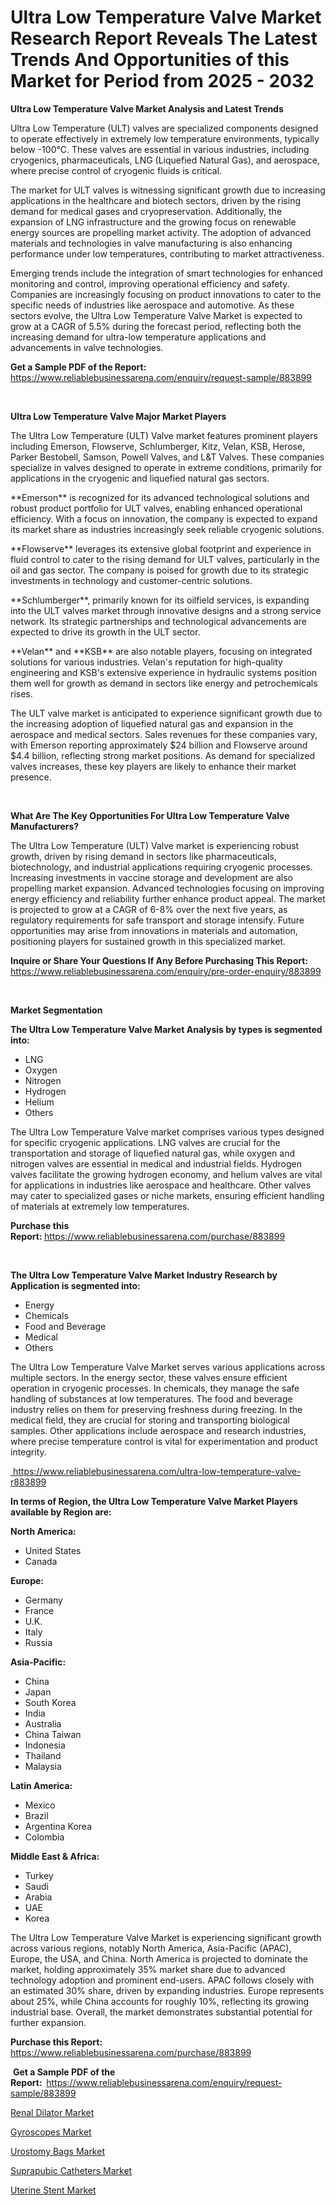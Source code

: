 <p><h1>Ultra Low Temperature Valve Market Research Report Reveals The Latest Trends And Opportunities of this Market for Period from 2025 - 2032</h1></p><p><strong>Ultra Low Temperature Valve Market Analysis and Latest Trends</strong></p>
<p><p>Ultra Low Temperature (ULT) valves are specialized components designed to operate effectively in extremely low temperature environments, typically below -100°C. These valves are essential in various industries, including cryogenics, pharmaceuticals, LNG (Liquefied Natural Gas), and aerospace, where precise control of cryogenic fluids is critical.</p><p>The market for ULT valves is witnessing significant growth due to increasing applications in the healthcare and biotech sectors, driven by the rising demand for medical gases and cryopreservation. Additionally, the expansion of LNG infrastructure and the growing focus on renewable energy sources are propelling market activity. The adoption of advanced materials and technologies in valve manufacturing is also enhancing performance under low temperatures, contributing to market attractiveness.</p><p>Emerging trends include the integration of smart technologies for enhanced monitoring and control, improving operational efficiency and safety. Companies are increasingly focusing on product innovations to cater to the specific needs of industries like aerospace and automotive. As these sectors evolve, the Ultra Low Temperature Valve Market is expected to grow at a CAGR of 5.5% during the forecast period, reflecting both the increasing demand for ultra-low temperature applications and advancements in valve technologies.</p></p>
<p><strong>Get a Sample PDF of the Report:&nbsp;</strong> <a href="https://www.reliablebusinessarena.com/enquiry/request-sample/883899?utm_campaign=2933&utm_medium=2&utm_source=Github&utm_content=ia&utm_term=11042025&utm_id=ultra-low-temperature-valve">https://www.reliablebusinessarena.com/enquiry/request-sample/883899</a></p>
<p>&nbsp;</p>
<p><strong>Ultra Low Temperature Valve Major Market Players</strong></p>
<p><p>The Ultra Low Temperature (ULT) Valve market features prominent players including Emerson, Flowserve, Schlumberger, Kitz, Velan, KSB, Herose, Parker Bestobell, Samson, Powell Valves, and L&T Valves. These companies specialize in valves designed to operate in extreme conditions, primarily for applications in the cryogenic and liquefied natural gas sectors.</p><p>**Emerson** is recognized for its advanced technological solutions and robust product portfolio for ULT valves, enabling enhanced operational efficiency. With a focus on innovation, the company is expected to expand its market share as industries increasingly seek reliable cryogenic solutions.</p><p>**Flowserve** leverages its extensive global footprint and experience in fluid control to cater to the rising demand for ULT valves, particularly in the oil and gas sector. The company is poised for growth due to its strategic investments in technology and customer-centric solutions.</p><p>**Schlumberger**, primarily known for its oilfield services, is expanding into the ULT valves market through innovative designs and a strong service network. Its strategic partnerships and technological advancements are expected to drive its growth in the ULT sector.</p><p>**Velan** and **KSB** are also notable players, focusing on integrated solutions for various industries. Velan's reputation for high-quality engineering and KSB's extensive experience in hydraulic systems position them well for growth as demand in sectors like energy and petrochemicals rises.</p><p>The ULT valve market is anticipated to experience significant growth due to the increasing adoption of liquefied natural gas and expansion in the aerospace and medical sectors. Sales revenues for these companies vary, with Emerson reporting approximately $24 billion and Flowserve around $4.4 billion, reflecting strong market positions. As demand for specialized valves increases, these key players are likely to enhance their market presence.</p></p>
<p>&nbsp;</p>
<p><strong>What Are The Key Opportunities For Ultra Low Temperature Valve Manufacturers?</strong></p>
<p><p>The Ultra Low Temperature (ULT) Valve market is experiencing robust growth, driven by rising demand in sectors like pharmaceuticals, biotechnology, and industrial applications requiring cryogenic processes. Increasing investments in vaccine storage and development are also propelling market expansion. Advanced technologies focusing on improving energy efficiency and reliability further enhance product appeal. The market is projected to grow at a CAGR of 6-8% over the next five years, as regulatory requirements for safe transport and storage intensify. Future opportunities may arise from innovations in materials and automation, positioning players for sustained growth in this specialized market.</p></p>
<p><strong>Inquire or Share Your Questions If Any Before Purchasing This Report:</strong> <a href="https://www.reliablebusinessarena.com/enquiry/pre-order-enquiry/883899?utm_campaign=2933&utm_medium=2&utm_source=Github&utm_content=ia&utm_term=11042025&utm_id=ultra-low-temperature-valve">https://www.reliablebusinessarena.com/enquiry/pre-order-enquiry/883899</a></p>
<p>&nbsp;</p>
<p><strong>Market Segmentation</strong></p>
<p><strong>The Ultra Low Temperature Valve Market Analysis by types is segmented into:</strong></p>
<p><ul><li>LNG</li><li>Oxygen</li><li>Nitrogen</li><li>Hydrogen</li><li>Helium</li><li>Others</li></ul></p>
<p><p>The Ultra Low Temperature Valve market comprises various types designed for specific cryogenic applications. LNG valves are crucial for the transportation and storage of liquefied natural gas, while oxygen and nitrogen valves are essential in medical and industrial fields. Hydrogen valves facilitate the growing hydrogen economy, and helium valves are vital for applications in industries like aerospace and healthcare. Other valves may cater to specialized gases or niche markets, ensuring efficient handling of materials at extremely low temperatures.</p></p>
<p><strong>Purchase this Report:&nbsp;</strong><a href="https://www.reliablebusinessarena.com/purchase/883899?utm_campaign=2933&utm_medium=2&utm_source=Github&utm_content=ia&utm_term=11042025&utm_id=ultra-low-temperature-valve">https://www.reliablebusinessarena.com/purchase/883899</a></p>
<p>&nbsp;</p>
<p><strong>The Ultra Low Temperature Valve Market Industry Research by Application is segmented into:</strong></p>
<p><ul><li>Energy</li><li>Chemicals</li><li>Food and Beverage</li><li>Medical</li><li>Others</li></ul></p>
<p><p>The Ultra Low Temperature Valve Market serves various applications across multiple sectors. In the energy sector, these valves ensure efficient operation in cryogenic processes. In chemicals, they manage the safe handling of substances at low temperatures. The food and beverage industry relies on them for preserving freshness during freezing. In the medical field, they are crucial for storing and transporting biological samples. Other applications include aerospace and research industries, where precise temperature control is vital for experimentation and product integrity.</p></p>
<p><a href="https://www.reliablebusinessarena.com/ultra-low-temperature-valve-r883899?utm_campaign=2933&utm_medium=2&utm_source=Github&utm_content=ia&utm_term=11042025&utm_id=ultra-low-temperature-valve">&nbsp;https://www.reliablebusinessarena.com/ultra-low-temperature-valve-r883899</a></p>
<p><strong>In terms of Region, the Ultra Low Temperature Valve Market Players available by Region are:</strong></p>
<p>
    <p> <strong> North America: </strong>
        <ul>
            <li>United States</li>
            <li>Canada</li>
        </ul>
        </p> 
    <p> <strong> Europe: </strong>
        <ul>
            <li>Germany</li>
            <li>France</li>
            <li>U.K.</li>
            <li>Italy</li>
            <li>Russia</li>
        </ul>
        </p> 
    <p> <strong> Asia-Pacific: </strong>
        <ul>
            <li>China</li>
            <li>Japan</li>
            <li>South Korea</li>
            <li>India</li>
            <li>Australia</li>
            <li>China Taiwan</li>
            <li>Indonesia</li>
            <li>Thailand</li>
            <li>Malaysia</li>
        </ul>
        </p> 
    <p> <strong> Latin America: </strong>
        <ul>
            <li>Mexico</li>
            <li>Brazil</li>
            <li>Argentina Korea</li>
            <li>Colombia</li>
        </ul>
        </p> 
    <p> <strong> Middle East & Africa: </strong>
        <ul>
            <li>Turkey</li>
            <li>Saudi</li>
            <li>Arabia</li>
            <li>UAE</li>
            <li>Korea</li>
        </ul>
    </p>
    </p>
<p><p>The Ultra Low Temperature Valve Market is experiencing significant growth across various regions, notably North America, Asia-Pacific (APAC), Europe, the USA, and China. North America is projected to dominate the market, holding approximately 35% market share due to advanced technology adoption and prominent end-users. APAC follows closely with an estimated 30% share, driven by expanding industries. Europe represents about 25%, while China accounts for roughly 10%, reflecting its growing industrial base. Overall, the market demonstrates substantial potential for further expansion.</p></p>
<p><strong>Purchase this Report: </strong><a href="https://www.reliablebusinessarena.com/purchase/883899?utm_campaign=2933&utm_medium=2&utm_source=Github&utm_content=ia&utm_term=11042025&utm_id=ultra-low-temperature-valve">https://www.reliablebusinessarena.com/purchase/883899</a></p>
<p>&nbsp;<strong>Get a Sample PDF of the Report:&nbsp;&nbsp;</strong><a href="https://www.reliablebusinessarena.com/enquiry/request-sample/883899?utm_campaign=2933&utm_medium=2&utm_source=Github&utm_content=ia&utm_term=11042025&utm_id=ultra-low-temperature-valve">https://www.reliablebusinessarena.com/enquiry/request-sample/883899</a></p>
<p><strong></strong></p>
<p><p><a href="https://www.linkedin.com/pulse/renal-dilator-market-trends-analysis-2025-2032-size-share-puhmf?utm_campaign=2933&utm_medium=2&utm_source=Github&utm_content=ia&utm_term=11042025&utm_id=ultra-low-temperature-valve">Renal Dilator Market</a></p><p><a href="https://github.com/comasnickie/Market-Research-Report-List-1/blob/main/gyroscopes-market.md?utm_campaign=2933&utm_medium=2&utm_source=Github&utm_content=ia&utm_term=11042025&utm_id=ultra-low-temperature-valve">Gyroscopes Market</a></p><p><a href="https://www.linkedin.com/pulse/comprehensive-overview-urostomy-bags-market-size-projected-dl3cc?utm_campaign=2933&utm_medium=2&utm_source=Github&utm_content=ia&utm_term=11042025&utm_id=ultra-low-temperature-valve">Urostomy Bags Market</a></p><p><a href="https://www.linkedin.com/pulse/suprapubic-catheters-market-trends-forecast-growth-ecnsc?utm_campaign=2933&utm_medium=2&utm_source=Github&utm_content=ia&utm_term=11042025&utm_id=ultra-low-temperature-valve">Suprapubic Catheters Market</a></p><p><a href="https://www.linkedin.com/pulse/uterine-stent-market-key-players-growth-trends-cagr-projections-dwb8f?utm_campaign=2933&utm_medium=2&utm_source=Github&utm_content=ia&utm_term=11042025&utm_id=ultra-low-temperature-valve">Uterine Stent Market</a></p></p>